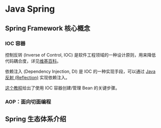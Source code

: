 # Java Spring
## Spring Framework 核心概念
### IOC 容器
控制反转 (Inverse of Control, IOC) 是软件工程领域的一种设计原则，用来降低代码耦合度，详见[维基百科](https://en.wikipedia.org/wiki/Inversion_of_control)。

依赖注入 (Dependency Injection, DI) 是 IOC 的一种实现手段，可以通过 [Java 反射 (Reflection)](/pages/java-reflection/) 实现依赖注入。

[这个教程](/pages/spring-tutorial-ioc-container/)给出了使用 IOC 容器创建/管理 Bean 的关键步骤。

### AOP：面向切面编程

## Spring 生态体系介绍
